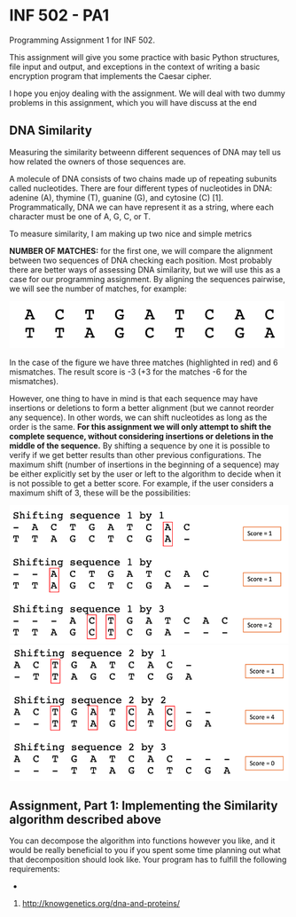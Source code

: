 # INF 502 - PA1
Programming Assignment 1 for INF 502.

This assignment will give you some practice with basic Python structures, file input and output, 
and exceptions in the context of writing a basic encryption program that implements the Caesar cipher. 

I hope you enjoy dealing with the assignment. We will deal with two dummy problems in this assignment, which you will have discuss at the end

## DNA Similarity
Measuring the similarity betweenn different sequences of DNA may tell us how related the owners of those sequences are. 

A molecule of DNA consists of two chains made up of repeating subunits called nucleotides. There are four different types of nucleotides in DNA: adenine (A), thymine (T), guanine (G), and cytosine (C) [1]. Programmatically, DNA we can have represent it as a string, where each character must be one of A, G, C, or T.

To measure similarity, I am making up two nice and simple metrics

**NUMBER OF MATCHES:** for the first one, we will compare the alignment between two sequences of DNA checking each position. Most probably there are better ways of assessing DNA similarity, but we will use this as a case for our programming assignment. 
By aligning the sequences pairwise, we will see the number of matches, for example:

![DNA Similarity](images/DNA_1.png)

In the case of the figure we have three matches (highlighted in red) and 6 mismatches. The result score is -3 (+3 for the matches -6 for the mismatches).

However, one thing to have in mind is that each sequence may have insertions or deletions to form a better alignment (but we cannot reorder any sequence). In other words, we can shift nucleotides as long as the order is the same. **For this assignment we will only attempt to shift the complete sequence, without considering insertions or deletions in the middle of the sequence.** By shifting a sequence by one it is possible to verify if we get better results than other previous configurations. The maximum shift (number of insertions in the beginning of a sequence) may be either explicitly set by the user or left to the algorithm to decide when it is not possible to get a better score.  For example, if the user considers a maximum shift of 3, these will be the possibilities:

![DNA Similarity](images/DNA_2.png)
![DNA Similarity](images/DNA_3.png)

## Assignment, Part 1: Implementing the Similarity algorithm described above

You can decompose the algorithm into functions however you like, and it would be really beneficial to you if you spent some time planning out what that decomposition should look like. Your program has to fulfill the following requirements:

* 


1. http://knowgenetics.org/dna-and-proteins/
